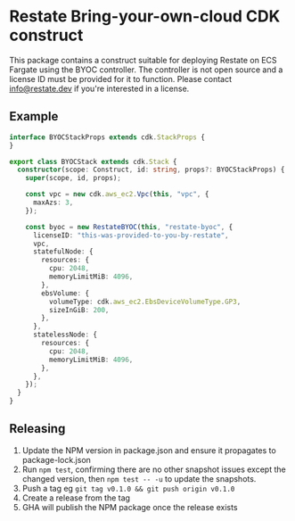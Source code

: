 # Restate Bring-your-own-cloud CDK construct

This package contains a construct suitable for deploying Restate on ECS Fargate using the BYOC controller.
The controller is not open source and a license ID must be provided for it to function. Please contact
[info@restate.dev](mailto:info@restate.dev) if you're interested in a license.

## Example
```ts
interface BYOCStackProps extends cdk.StackProps {
}

export class BYOCStack extends cdk.Stack {
  constructor(scope: Construct, id: string, props?: BYOCStackProps) {
    super(scope, id, props);

    const vpc = new cdk.aws_ec2.Vpc(this, "vpc", {
      maxAzs: 3,
    });

    const byoc = new RestateBYOC(this, "restate-byoc", {
      licenseID: "this-was-provided-to-you-by-restate",
      vpc,
      statefulNode: {
        resources: {
          cpu: 2048,
          memoryLimitMiB: 4096,
        },
        ebsVolume: {
          volumeType: cdk.aws_ec2.EbsDeviceVolumeType.GP3,
          sizeInGiB: 200,
        },
      },
      statelessNode: {
        resources: {
          cpu: 2048,
          memoryLimitMiB: 4096,
        },
      },
    });
  }
}
```

## Releasing
1. Update the NPM version in package.json and ensure it propagates to package-lock.json
2. Run `npm test`, confirming there are no other snapshot issues except the changed version, then `npm test -- -u` to
update the snapshots.
3. Push a tag eg `git tag v0.1.0 && git push origin v0.1.0`
4. Create a release from the tag
5. GHA will publish the NPM package once the release exists
